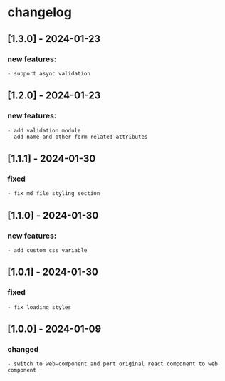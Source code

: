 # changelog

## [1.3.0] - 2024-01-23
### new features:
    - support async validation

## [1.2.0] - 2024-01-23
### new features:
    - add validation module
    - add name and other form related attributes
## [1.1.1] - 2024-01-30
### fixed
    - fix md file styling section

## [1.1.0] - 2024-01-30
### new features:
    - add custom css variable

## [1.0.1] - 2024-01-30
### fixed
    - fix loading styles

## [1.0.0] - 2024-01-09
### changed
    - switch to web-component and port original react component to web component 

